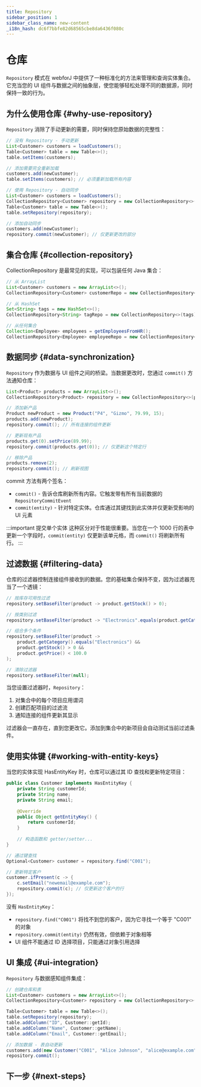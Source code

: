 ```yaml
---
title: Repository
sidebar_position: 1
sidebar_class_name: new-content
_i18n_hash: dc6f7bbfe82d68565cbe8da6436f080c
---
```

<!-- vale off -->
# 仓库 <DocChip chip='since' label='24.00' />
<!-- vale on -->

`Repository` 模式在 webforJ 中提供了一种标准化的方法来管理和查询实体集合。它充当您的 UI 组件与数据之间的抽象层，使您能够轻松处理不同的数据源，同时保持一致的行为。

## 为什么使用仓库 {#why-use-repository}

`Repository` 消除了手动更新的需要，同时保持您原始数据的完整性：

```java
// 没有 Repository - 手动更新
List<Customer> customers = loadCustomers();
Table<Customer> table = new Table<>();
table.setItems(customers);

// 添加需要完全重新加载
customers.add(newCustomer);
table.setItems(customers); // 必须重新加载所有内容
```

```java
// 使用 Repository - 自动同步
List<Customer> customers = loadCustomers();
CollectionRepository<Customer> repository = new CollectionRepository<>(customers);
Table<Customer> table = new Table<>();
table.setRepository(repository);

// 添加自动同步
customers.add(newCustomer);
repository.commit(newCustomer); // 仅更新更改的部分
```

## 集合仓库 {#collection-repository}

<JavadocLink type="data" location="com/webforj/data/repository/CollectionRepository" code="true">CollectionRepository</JavadocLink> 是最常见的实现，可以包装任何 Java 集合：

```java
// 从 ArrayList
List<Customer> customers = new ArrayList<>();
CollectionRepository<Customer> customerRepo = new CollectionRepository<>(customers);

// 从 HashSet  
Set<String> tags = new HashSet<>();
CollectionRepository<String> tagRepo = new CollectionRepository<>(tags);

// 从任何集合
Collection<Employee> employees = getEmployeesFromHR();
CollectionRepository<Employee> employeeRepo = new CollectionRepository<>(employees);
```

## 数据同步 {#data-synchronization}

`Repository` 作为数据与 UI 组件之间的桥梁。当数据更改时，您通过 `commit()` 方法通知仓库：

```java
List<Product> products = new ArrayList<>();
CollectionRepository<Product> repository = new CollectionRepository<>(products);

// 添加新产品
Product newProduct = new Product("P4", "Gizmo", 79.99, 15);
products.add(newProduct);
repository.commit(); // 所有连接的组件更新

// 更新现有产品  
products.get(0).setPrice(89.99);
repository.commit(products.get(0)); // 仅更新这个特定行

// 移除产品
products.remove(2);
repository.commit(); // 刷新视图
```

commit 方法有两个签名：
- `commit()` - 告诉仓库刷新所有内容。它触发带有所有当前数据的 `RepositoryCommitEvent`
- `commit(entity)` - 针对特定实体。仓库通过其键找到此实体并仅更新受影响的 UI 元素

:::important 提交单个实体
这种区分对于性能很重要。当您在一个 1000 行的表中更新一个字段时，`commit(entity)` 仅更新该单元格，而 `commit()` 将刷新所有行。
:::

## 过滤数据 {#filtering-data}

仓库的过滤器控制连接组件接收到的数据。您的基础集合保持不变，因为过滤器充当了一个透镜：

```java
// 按库存可用性过滤
repository.setBaseFilter(product -> product.getStock() > 0);

// 按类别过滤
repository.setBaseFilter(product -> "Electronics".equals(product.getCategory()));

// 组合多个条件
repository.setBaseFilter(product -> 
    product.getCategory().equals("Electronics") && 
    product.getStock() > 0 && 
    product.getPrice() < 100.0
);

// 清除过滤器
repository.setBaseFilter(null);
```

当您设置过滤器时，`Repository`：
1. 对集合中的每个项目应用谓词
2. 创建匹配项目的过滤流
3. 通知连接的组件更新其显示

过滤器会一直存在，直到您更改它。添加到集合中的新项目会自动测试当前过滤条件。

## 使用实体键 {#working-with-entity-keys}

当您的实体实现 <JavadocLink type="data" location="com/webforj/data/HasEntityKey" code="true">HasEntityKey</JavadocLink> 时，仓库可以通过其 ID 查找和更新特定项目：

```java
public class Customer implements HasEntityKey {
    private String customerId;
    private String name;
    private String email;
    
    @Override
    public Object getEntityKey() {
        return customerId;
    }
    
    // 构造函数和 getter/setter...
}

// 通过键查找
Optional<Customer> customer = repository.find("C001");

// 更新特定客户
customer.ifPresent(c -> {
    c.setEmail("newemail@example.com");
    repository.commit(c); // 仅更新这个客户的行
});
```

没有 `HasEntityKey`：
- `repository.find("C001")` 将找不到您的客户，因为它寻找一个等于 "C001" 的对象
- `repository.commit(entity)` 仍然有效，但依赖于对象相等
- UI 组件不能通过 ID 选择项目，只能通过对象引用选择

## UI 集成 {#ui-integration}

`Repository` 与数据感知组件集成：

```java
// 创建仓库和表
List<Customer> customers = new ArrayList<>();
CollectionRepository<Customer> repository = new CollectionRepository<>(customers);

Table<Customer> table = new Table<>();
table.setRepository(repository);
table.addColumn("ID", Customer::getId);
table.addColumn("Name", Customer::getName);
table.addColumn("Email", Customer::getEmail);

// 添加数据 - 表自动更新
customers.add(new Customer("C001", "Alice Johnson", "alice@example.com"));
repository.commit();
```

## 下一步 {#next-steps}

<DocCardList className="topics-section" />
